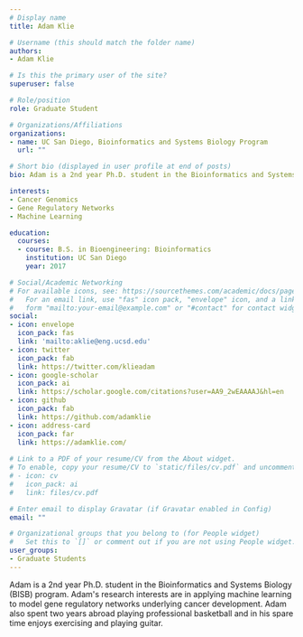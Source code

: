 ```yaml
---
# Display name
title: Adam Klie

# Username (this should match the folder name)
authors:
- Adam Klie

# Is this the primary user of the site?
superuser: false

# Role/position
role: Graduate Student

# Organizations/Affiliations
organizations:
- name: UC San Diego, Bioinformatics and Systems Biology Program
  url: ""

# Short bio (displayed in user profile at end of posts)
bio: Adam is a 2nd year Ph.D. student in the Bioinformatics and Systems Biology (BISB) program. Adam's research interests are in applying machine learning to model gene regulatory networks underlying cancer development. Adam also spent two years abroad playing professional basketball and in his spare time enjoys exercising and playing guitar.

interests:
- Cancer Genomics 
- Gene Regulatory Networks
- Machine Learning

education:
  courses:
  - course: B.S. in Bioengineering: Bioinformatics
    institution: UC San Diego
    year: 2017

# Social/Academic Networking
# For available icons, see: https://sourcethemes.com/academic/docs/page-builder/#icons
#   For an email link, use "fas" icon pack, "envelope" icon, and a link in the
#   form "mailto:your-email@example.com" or "#contact" for contact widget.
social:
- icon: envelope
  icon_pack: fas
  link: 'mailto:aklie@eng.ucsd.edu'
- icon: twitter
  icon_pack: fab
  link: https://twitter.com/klieadam
- icon: google-scholar
  icon_pack: ai
  link: https://scholar.google.com/citations?user=AA9_2wEAAAAJ&hl=en
- icon: github
  icon_pack: fab
  link: https://github.com/adamklie
- icon: address-card
  icon_pack: far
  link: https://adamklie.com/
  
# Link to a PDF of your resume/CV from the About widget.
# To enable, copy your resume/CV to `static/files/cv.pdf` and uncomment the lines below.
# - icon: cv
#   icon_pack: ai
#   link: files/cv.pdf

# Enter email to display Gravatar (if Gravatar enabled in Config)
email: ""

# Organizational groups that you belong to (for People widget)
#   Set this to `[]` or comment out if you are not using People widget.
user_groups:
- Graduate Students
---
```


Adam is a 2nd year Ph.D. student in the Bioinformatics and Systems Biology (BISB) program. Adam's research interests are in applying machine learning to model gene regulatory networks underlying cancer development. Adam also spent two years abroad playing professional basketball and in his spare time enjoys exercising and playing guitar.